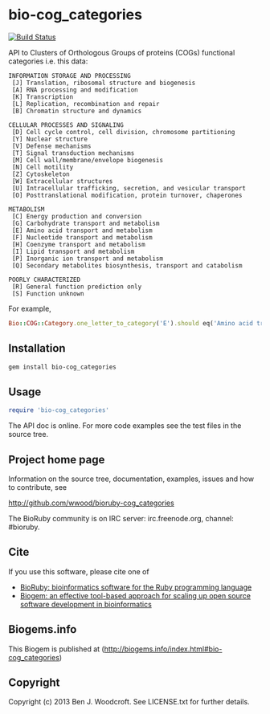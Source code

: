 # bio-cog_categories

[![Build Status](https://secure.travis-ci.org/wwood/bioruby-cog_categories.png)](http://travis-ci.org/wwood/bioruby-cog_categories)

API to Clusters of Orthologous Groups of proteins (COGs) functional categories i.e. this data:
```
INFORMATION STORAGE AND PROCESSING
 [J] Translation, ribosomal structure and biogenesis 
 [A] RNA processing and modification 
 [K] Transcription 
 [L] Replication, recombination and repair 
 [B] Chromatin structure and dynamics 

CELLULAR PROCESSES AND SIGNALING
 [D] Cell cycle control, cell division, chromosome partitioning 
 [Y] Nuclear structure 
 [V] Defense mechanisms 
 [T] Signal transduction mechanisms 
 [M] Cell wall/membrane/envelope biogenesis 
 [N] Cell motility 
 [Z] Cytoskeleton 
 [W] Extracellular structures 
 [U] Intracellular trafficking, secretion, and vesicular transport 
 [O] Posttranslational modification, protein turnover, chaperones 

METABOLISM
 [C] Energy production and conversion 
 [G] Carbohydrate transport and metabolism 
 [E] Amino acid transport and metabolism 
 [F] Nucleotide transport and metabolism 
 [H] Coenzyme transport and metabolism 
 [I] Lipid transport and metabolism 
 [P] Inorganic ion transport and metabolism 
 [Q] Secondary metabolites biosynthesis, transport and catabolism 

POORLY CHARACTERIZED
 [R] General function prediction only 
 [S] Function unknown 
```

For example,
```ruby
Bio::COG::Category.one_letter_to_category('E').should eq('Amino acid transport and metabolism')

```

## Installation

```sh
gem install bio-cog_categories
```

## Usage

```ruby
require 'bio-cog_categories'
```

The API doc is online. For more code examples see the test files in
the source tree.
        
## Project home page

Information on the source tree, documentation, examples, issues and
how to contribute, see

  http://github.com/wwood/bioruby-cog_categories

The BioRuby community is on IRC server: irc.freenode.org, channel: #bioruby.

## Cite

If you use this software, please cite one of
  
* [BioRuby: bioinformatics software for the Ruby programming language](http://dx.doi.org/10.1093/bioinformatics/btq475)
* [Biogem: an effective tool-based approach for scaling up open source software development in bioinformatics](http://dx.doi.org/10.1093/bioinformatics/bts080)

## Biogems.info

This Biogem is published at (http://biogems.info/index.html#bio-cog_categories)

## Copyright

Copyright (c) 2013 Ben J. Woodcroft. See LICENSE.txt for further details.


